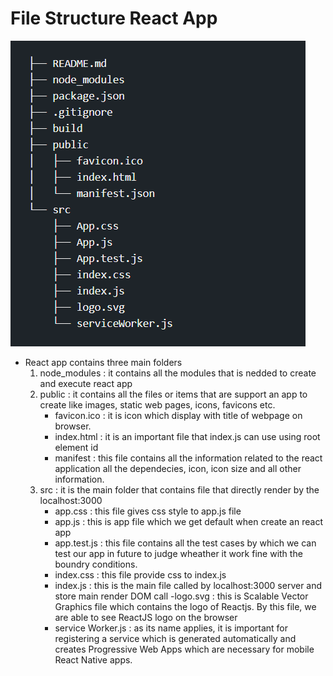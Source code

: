 # File Structure React App

![fileStructure](public/file-struct.PNG)

- React app contains three main folders 
    1. node_modules : it contains all the modules that is nedded to create and execute react app 
    2. public : it contains all the files or items that are support an app to create like images, static web pages, icons, favicons etc.
        - favicon.ico : it is icon which display with title of webpage on browser.
        - index.html : it is an important file that index.js can use using root element id
        - manifest : this file contains all the information related to the react application all the dependecies, icon, icon size and all other information.
    3. src : it is the main folder that contains file that directly render by the localhost:3000
        - app.css : this file gives css style to app.js file 
        - app.js : this is app file which we get default when create an react app 
        - app.test.js : this file contains all the test cases by which we can test our app in future to judge wheather it work fine with the boundry conditions.
        - index.css : this file provide css to index.js
        - index.js : this is the main file called by localhost:3000 server and store main render DOM call 
        -logo.svg : this is Scalable Vector Graphics file which contains the logo of Reactjs. By this file, we are able to see ReactJS logo on the browser
        - service Worker.js : as its name applies, it is important for registering a service which is generated automatically and creates Progressive Web Apps which are necessary for mobile React Native apps.


